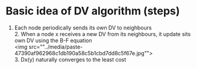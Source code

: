 # Basic idea of DV algorithm (steps)
1. Each node periodically sends its own DV to neighbours<br>2. When a node x receives a new DV from its neighbours, it update sits own DV using the B-F equation<br><img src=""../media/paste-47390af962968c1db190a58c5b1cbd7dd8c5f67e.jpg""><br>3. Dx(y) naturally converges to the least cost
